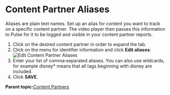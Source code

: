 # Content Partner Aliases

Aliases are plain text names. Set up an alias for content you want to track on a specific content partner. The video player then passes this information to Pulse for it to be logged and visible in your content partner reports.

1.  Click on the desired content partner in order to expand the tab.
2.  Click on the menu for identifier information and click **Edit aliases**:![Edit Content Partner Aliases](../../image/pulse_account_content_partners_edit_aliases.png)
3.  Enter your list of comma‐separated aliases. You can also use wildcards, for example disney\* means that all tags beginning with disney are included.
4.  Click **SAVE**.

**Parent topic:**[Content Partners](../../../oadtech/ad_serving/ug/content_partners.md)

